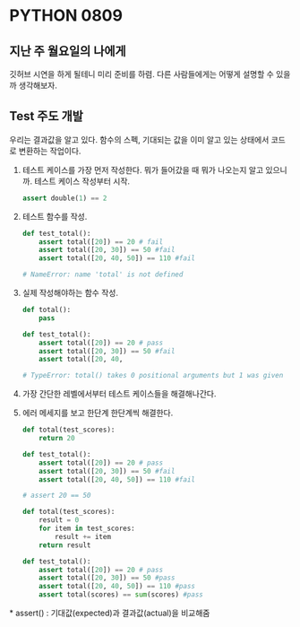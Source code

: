 # PYTHON 0809

## 지난 주 월요일의 나에게

깃허브 시연을 하게 될테니 미리 준비를 하렴. 다른 사람들에게는 어떻게 설명할 수 있을까 생각해보자.

## Test 주도 개발

우리는 결과값을 알고 있다. 함수의 스펙, 기대되는 값을 이미 알고 있는 상태에서 코드로 변환하는 작업이다.

1. 테스트 케이스를 가장 먼저 작성한다. 뭐가 들어갔을 때 뭐가 나오는지 알고 있으니까. 테스트 케이스 작성부터 시작.

    ```python
    assert double(1) == 2
    ```

2. 테스트 함수를 작성.

    ```python
    def test_total():
        assert total([20]) == 20 # fail
        assert total([20, 30]) == 50 #fail
        assert total([20, 40, 50]) == 110 #fail
    
    # NameError: name 'total' is not defined
    ```

3. 실제 작성해야하는 함수 작성.

    ```python
    def total():
        pass
    
    def test_total():
        assert total([20]) == 20 # pass
        assert total([20, 30]) == 50 #fail
        assert total([20, 40,
    
    # TypeError: total() takes 0 positional arguments but 1 was given
    ```

4. 가장 간단한 레벨에서부터 테스트 케이스들을 해결해나간다.
5. 에러 메세지를 보고 한단계 한단계씩 해결한다.

    ```python
    def total(test_scores):
        return 20
    
    def test_total():
        assert total([20]) == 20 # pass
        assert total([20, 30]) == 50 #fail
        assert total([20, 40, 50]) == 110 #fail
    
    # assert 20 == 50
    ```
    
    ```python
    def total(test_scores):
        result = 0
        for item in test_scores:
            result += item
        return result
    
    def test_total():
        assert total([20]) == 20 # pass
        assert total([20, 30]) == 50 #pass
        assert total([20, 40, 50]) == 110 #pass
        assert total(scores) == sum(scores) #pass
    ```


\* assert() : 기대값(expected)과 결과값(actual)을 비교해줌